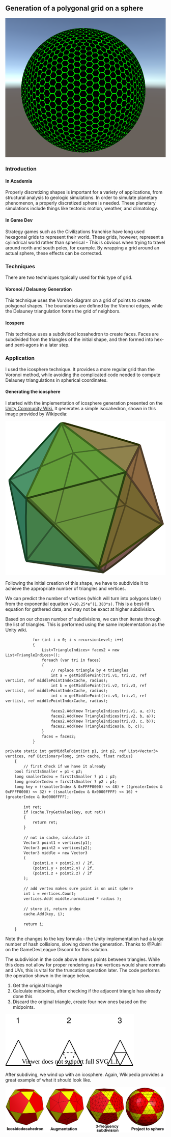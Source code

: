 ## Generation of a polygonal grid on a sphere

![Hexagonal Grid](/Images/PolyGrid/Grid1.PNG)

### Introduction

#### In Academia 

Properly discretizing shapes is important for a variety of applications, from structural analysis to geologic simulations. In order to simulate planetary phenomenon, a properly discretized sphere is needed. These planetary simulations include things like tectonic motion, weather, and climatology. 

#### In Game Dev 

Strategy games such as the Civilizations franchise have long used hexagonal grids to represent their world. These grids, however, represent a cylindrical world rather than spherical - This is obvious when trying to travel around north and south poles, for example. By wrapping a grid around an actual sphere, these effects can be corrected. 

### Techniques

There are two techniques typically used for this type of grid. 

#### Voronoi / Delauney Generation

This technique uses the Voronoi diagram on a grid of points to create polygonal shapes. The boundaries are defined by the Voronoi edges, while the Delauney triangulation forms the grid of neighbors. 

#### Icospere 

This technique uses a subdivided icosahedron to create faces. Faces are subdivided from the triangles of the initial shape, and then formed into hex- and pent-agons in a later step.  

### Application

I used the icosphere technique. It provides a more regular grid than the Voronoi method, while avoiding the complicated code needed to compute Delauney triangulations in spherical coordinates. 

#### Generating the icosphere

I started with the implementation of icosphere generation presented on the [Unity Community Wiki.](http://wiki.unity3d.com/index.php/CreateIcoSphere) It generates a simple isocahedron, shown in this image provided by Wikipedia: 

![Icosahedron](/Images/PolyGrid/Icosahedron.svg)

Following the initial creation of this shape, we have to subdivide it to achieve the appropriate number of triangles and vertices. 

We can predict the number of vertices (which will turn into polygons later) from the exponential equation `V=10.25*e^(1.383*s)`. This is a best-fit equation for gathered data, and may not be exact at higher subdivision. 

Based on our chosen number of subdivisions, we can then iterate through the list of triangles. This is performed using the same implementation as the Unity wiki.  

```// refine triangles
			for (int i = 0; i < recursionLevel; i++)
			{
				List<TriangleIndices> faces2 = new List<TriangleIndices>();
				foreach (var tri in faces)
				{
					// replace triangle by 4 triangles
					int a = getMiddlePoint(tri.v1, tri.v2, ref vertList, ref middlePointIndexCache, radius);
					int b = getMiddlePoint(tri.v2, tri.v3, ref vertList, ref middlePointIndexCache, radius);
					int c = getMiddlePoint(tri.v3, tri.v1, ref vertList, ref middlePointIndexCache, radius);
 
					faces2.Add(new TriangleIndices(tri.v1, a, c));
					faces2.Add(new TriangleIndices(tri.v2, b, a));
					faces2.Add(new TriangleIndices(tri.v3, c, b));
					faces2.Add(new TriangleIndices(a, b, c));
				}
				faces = faces2;
			}
```
```
private static int getMiddlePoint(int p1, int p2, ref List<Vector3> vertices, ref Dictionary<long, int> cache, float radius)
	{
		// first check if we have it already
    bool firstIsSmaller = p1 < p2;
    long smallerIndex = firstIsSmaller ? p1 : p2;
    long greaterIndex = firstIsSmaller ? p2 : p1;
    long key = ((smallerIndex & 0xFFFF0000) << 48) + ((greaterIndex & 0xFFFF0000) << 32) + ((smallerIndex & 0x0000FFFF) << 16) + (greaterIndex & 0x0000FFFF);
 
		int ret;
		if (cache.TryGetValue(key, out ret))
		{
			return ret;
		}
 
		// not in cache, calculate it
		Vector3 point1 = vertices[p1];
		Vector3 point2 = vertices[p2];
		Vector3 middle = new Vector3
		(
			(point1.x + point2.x) / 2f,
			(point1.y + point2.y) / 2f,
			(point1.z + point2.z) / 2f
		);
 
		// add vertex makes sure point is on unit sphere
		int i = vertices.Count;
		vertices.Add( middle.normalized * radius );
 
		// store it, return index
		cache.Add(key, i);
 
		return i;
	}
  ```
Note the changes to the key formula - the Unity implementation had a large number of hash collisions, slowing down the generation. Thanks to @Pulni on the GameDevLeague Discord for this solution. 

The subdivision in the code above shares points between triangles. While this does not allow for proper rendering as the vertices would share normals and UVs, this is vital for the truncation operation later. The code performs the operation shown in the image below.

1. Get the original triangle
2. Calculate midpoints, after checking if the adjacent triangle has already done this
3. Discard the original triangle, create four new ones based on the midpoints. 

![Subdivision Example](/Images/PolyGrid/Subdivision.svg)

After subdiving, we wind up with an icosphere. Again, Wikipedia provides a great example of what it should look like. 

![Subdivision Example](/Images/PolyGrid/IcosphereWikipedia.PNG)
